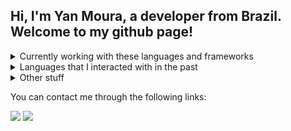 ## Hi, I'm Yan Moura, a developer from Brazil. Welcome to my github page!

<details>
  <summary>Currently working with these languages and frameworks</summary>

 - AngularJS (current full-time job)
 - Angular (learning)
</details>

<details>
  <summary>Languages that I interacted with in the past</summary>
  
  - ZScript
  - C (in college)
  - C++ (hobby)
  - Python (mainly with Tacotron2)
  - Ruby (In RPG Maker, centuries ago)
</details>

<details>
  <summary>Other stuff</summary>
  
  - 3D modelling and (basic) rigging
  - Video editing (Premiere Pro, Adobe After Effects, in the past, Vegas)
</details>

You can contact me through the following links:

<a target="_blank" href="https://www.linkedin.com/in/yanmoura"><img src="https://img.shields.io/badge/LinkedIn%20%2D%20yanmoura-0e76a8"></a> 
<a target="_blank" href="mailto:yanmv11@gmail.com"><img src="https://img.shields.io/badge/Gmail%20-%20yanmv11@gmail.com-c71610"></a>
